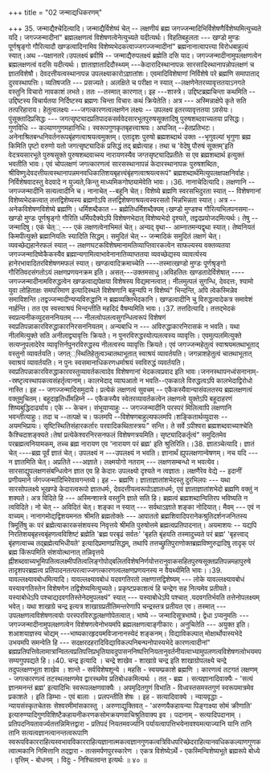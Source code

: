 +++
title = "02 जन्माद्यधिकरणम्"

+++
35. जन्माद्यैश्चेदित्यादि। जन्माद्यैर्विशेष्यं चेत् -- लक्षणीयं ब्रह्म जगज्जन्मादिभिर्विशेषणैर्विशेष्यमित्युच्यते यदि। जगज्जन्मादीनां" ब्रह्मलक्षणत्वं विशेषणत्वेनेत्युच्यते यदीत्यर्थः। विहतिबहुलता --- खण्डो मुण्डः पूर्णश्रृङ्गो गौरित्यादौ खण्डत्वादिनामिव विशेष्यभेदकत्वाज्जगज्जन्मादीनां" ब्रह्मनानात्वापत्त्या विरोधबाहुल्यं स्यात्।अथ --पक्षानतरे।उपलक्ष्यं ब्रवीषि -- जन्माद्यैरुपलक्ष्यं ब्रह्मेति दसि याद। जगज्जन्मादीनामुपलक्षणत्वेन ब्रह्मलक्षणत्वं वदसि यदीत्यर्थः। ज्ञाताज्ञातादिदौस्थ्यम् ---केदारादिस्थानापन्नः सारसादिस्थानापन्नोपलक्षणं च ज्ञातविशेषौ। देवदत्तीयत्वस्थानापन्न उपलक्ष्याकारोऽज्ञातांशः। एवमादिविशेषाणां निर्विशेषे परे ब्रह्मणि समापाताद् दुरवस्थापत्तिः। व्यतिषजति --- प्रसज्यते। अलक्षिते च परीक्षा न स्यात् --लक्षणेनेतरव्यावृत्ततयाऽनगते वस्तुनि विचारो नावकाशं लभते। ततः --तस्मात् कारणात्। इह ---शास्त्रे। उद्दिष्टब्रह्मचिन्ता कथमिति --उद्दिष्टस्य विचार्यतया निर्दिष्टस्य ब्रह्मणः चिन्ता विचारः कथं क्रियेतेति। अत्र --- अस्मिन्नाक्षेपे कृते सति तत्परिहाराय। हेतुत्वलक्ष्यः ---जगत्कारणत्वलक्षणेन लक्ष्यः -- उपलक्ष्य इतरव्यावृत्ततया ऽवसेयः। पुंसूक्तादिप्रसिद्धः --- जगत्सृष्ट्यादप्रतिपादकसर्ववेदसारभूतपुरुषसूक्तादिषु पुरुषशब्दवाच्यतया प्रसिद्धः। गुणविधिः -- कल्याणगुणमहानिधिः। स्वरूपगुणकृतबृहत्त्वाश्रयः। अघजित् --हेतप्रतिभटः। अनेनाश्रितबन्धनिवर्तनरूपबृंहणत्वाश्रयत्वमुक्तम्। एतादृशः पुरुषो ब्रह्मशब्दार्थ उक्तः --भृगुवल्यां भृगुणा ब्रह्म किमिति पृष्टो वरुणो यतो जगत्सृष्ट्यादिकं प्रसिद्धं तद् ब्रह्मेत्याह। तथा च 'वेदेषु पौरुषं सूक्तम्'इति वेदत्रयसारभूते पुरुषसूक्ते पुरुषशब्दवाच्स्य नारायणस्यैव जग्तसृष्ट्यादिप्रतीतेः स एव ब्रह्मशब्दार्थ इत्युक्तं भवतीति भावः। एवं चोपलक्षणं जगत्कारणत्वं सारसस्थानापन्नं केदारस्थानापन्नः पुरुषशब्दितः, श्रीविष्णुःदेवदत्तीयत्वस्थानापन्नमनवधिकातिशयबृहत्त्वंबृंहणत्वाश्रयत्वरूपं" ब्रह्मशब्दार्थमित्युपलक्षपक्षनिर्वाहः। निर्विशेषवादस्तु वेदवादे न युज्यते,किन्तु माध्यमिकगोष्ठ्यामेवेति भावः।।36. नानाचेदित्यादि। लक्षणानि --जगज्जन्मादीनि सत्यत्वादीनि च। नानाचेत् --बहूनि चेत्। विशेष्ये ब्रह्मणि स्वरसभिदुरता स्यात् -- विशेषणानां विशेष्यभेदकत्वात् तत्तद्विशेष्यस्य ब्रह्मणोऽपि तत्तद्विशेषणाश्रयत्वस्वरसतो भिन्नभिन्नता स्यात्। अत्र -- अनेकविशेषणविशेष्ये ब्रह्मणि। धर्मिशब्दैकात -- ब्रह्मेतिधर्मिशब्दैक्यम्।खण्डो मुण्डश्च गौरित्यभिलपनसमा-- खण्डो मुण्डः पूर्णश्रृङ्गो गौरिति धर्मिपदैक्येऽपि विशेषणभेदात् विशेष्यभेदो दृश्यते, तद्वदप्रयोजदमित्यर्थः। तेषु --जन्मादिषु। एकं चेत्् --- एकं लक्षणत्वेनाभिमतं चेत्। अन्यद् वृथा-- आम्नातमन्यद्वृथा स्यात्। तेष्वनियतं किमपीत्युक्ते ब्रह्मानियतिः स्यादिति सिद्धम्। समुदितं चेत् -- जन्मादिकं समुदितं लक्षणं चेत्।व्यवच्छेद्यहानेरफलं स्यात् -- लक्षणघटकविशेषमानामतिव्याप्तिवारकत्वेन साफल्यस्य वक्तव्यतया जगज्जन्मादिष्वेकैकस्यैव ब्रह्मान्यगामित्वाभावेनानातिव्याप्ततया व्यवच्छेद्यस्य व्यावर्त्यस्य हानेरभावादितरविशेषणमफलं स्यात्। खण्डत्वादिक्रमाच्चेति ----तस्मात्खण्डो मुण्डः पूर्णश्रृङ्गो गौरितिवदसंगतोऽयं लक्षणप्रणयनक्रम इति। असत्---उक्तमसाधु।अविहतितः खण्डतादेर्विशेषात् ---- जगज्जन्मादीनामविरुद्धत्वेन खण्डत्वाद्यपेक्षया विशेषस्य विद्यमानत्वात्। नीलमुत्पलं सुगन्धि, देवदत्तः, श्यामो युवा लोहिताक्षः समपरिमाण इत्यादिस्थले विशेषणानि बहून्यपि न विशेष्यं" भिन्दन्ति, अपि त्वेकस्मिन्नेव समाविशन्ति।तद्वज्जन्मादीन्यप्यविरुद्धानि न ब्रह्मव्यक्तिभेदकानि। खण्डत्वादीनि चु विरुद्धत्वादेकत्र समावेशं नार्हन्ति। तत एव स्वस्वाश्रयं भिन्दन्तीति महदिदं वैषम्यमिति भावः।।37. तत्तदित्यादि। तत्तद्भेदकं स्वप्रत्यनीकव्युदसननियतम् --- नीलत्वोपलत्वसुगन्धित्वरूपं विशेषणं स्वप्रतिपन्नाकारविरुद्धाकारनिरसननियतम्। अन्यबाधि न --- अविरुद्धाकारनिरासकं न भवति। यथा नीलमित्युक्ते सति अनीलाद्व्यावृत्तिः क्रियते। न पुनरविरुद्धस्योत्पलत्वस्य व्यावृत्तिः। एवमुत्पलमित्युक्ते सत्यप्नुपलादेरेव व्यावृत्तिर्नपुनरविरुद्धस्य नीलत्वस्य व्यावृत्तिः क्रियते। एवं जगज्जन्महेतुत्वं स्वाश्रयमतथाभूताद् वस्तुनो व्यावर्तयति। जगत््स्थितिहेतुत्वञ्चातथाभूतात् स्वाश्रयं व्यावर्तयति। जगन्नाशहेतुत्वं चातथाभूतात् स्वाश्रयं व्यावर्तयति। न पुनः स्वसमानाधिकरणधर्माश्रयं स्वविरुद्धं व्यवर्तयति। स्वप्रतिपन्नाकारविरुद्धाकारवस्तुव्यावर्तकत्वादेव विशेषणानां भेदकत्वप्रवाद इति भावः।जननस्थापनध्वंसनानाम्--स्रष्टृत्वस्थापकत्वसंहर्तृत्वानाम्। कालभेदाद् व्याघआतो न भवति--एककाले विरुद्धत्वऽपि कालभेदाद्विरोधो नास्ति। इह -- जगज्जन्मादिसमुदाये। प्रत्येकं लक्षणत्वं सुवचम् -- एकैकस्यैवान्यासंवलतस्य ब्रह्मलक्षणत्वं वक्तुमुचितम्। बहूदाहृतिर्धीमहिम्ने -- एकैकस्यैव स्वेतरव्यावर्तकत्वेन लक्षणत्वे युक्तेऽपि बहूदाहरणं शिष्यबुद्धिदार्ढ्याय। एके -- केचन। संभूयाप्याहुः -- जगज्जन्मादीनि परस्परं मिलित्वापि लक्षणानि भवन्तीत्याहुः। तदा च --तत्पक्षे च। फलमपि --विशेषणबाहुल्यफलमपि।शङ्कितार्थव्युदासः -- अयमभिप्रायः। सृष्टिस्थितिसंहारकर्तारः परवादिकथितास्त्रयः" सन्ति। ते सर्वे ऽपीश्वरा ब्रह्मशब्दवाच्याश्चेति कैश्चिदाशङ्क्यते।तेषां प्रत्येकेश्वरनिरसनफलं विशेषणत्रयमिति। सृष्ट्यादिकर्तृत्वं" समुदितमेव परब्रह्मत्वनियामकम्, तच्च ब्रह्म नारायण एव 'नारायण परं ब्रह्म' इति श्रुतिरिति।।38. ज्ञातञ्चेत्यादि। ज्ञातं चेत् ----ब्रह्म पूर्वं ज्ञातं चेत्। उपलक्ष्यं न ---उपलक्ष्यं न भवति। ज्ञानार्थं ह्युपलक्षणान्वेषणम्। नच यदि ---न ज्ञातमिति चेत्। अप्रतिते ---अज्ञाते। लक्ष्मयोगो नतराम् --- लक्षणसम्बन्धो न भवत्येव। सारसाद्युपलक्षणसंबन्धित्वेन ज्ञात एव हि केदारः उपलक्ष्यो दृश्यते न त्वज्ञातः। लक्षणैरेव वेद्ये -- इदानीं प्रणीयमाने र्जगज्जन्मादिभिरेवावगन्तव्ये। इह -- ब्रह्मणि। ज्ञाताज्ञातांशभेदस्तु दुरभिलपः --- यथा सारसोपलक्ष्ये भूखण्डे केदारत्वरूपो ज्ञातधर्मः, देवदत्तीयत्वरूपोऽज्ञातधर्मः, एवं ज्ञाताज्ञातांशभेदो ब्रह्मणि वक्तुं न शक्यते। अत्र विदिते हि --- अस्मिन्शास्त्रे वस्तुनि ज्ञाते सति हि। ब्रह्मत्वं ब्रह्मशब्दान्वितिरप भविष्यति न त्वविदिते। नो चेत् -- अविदितं चेत्। शङ्का न स्यात् --- सर्वथाऽज्ञाते शङ्का नोदियात्। मैवम् --- एवं न वाच्यम्। नानागमोद्यद्विशयमनतः श्रीमति ब्रह्मतोक्तेः --- आपाततो ब्रह्मशिवादिपरानेकश्रुतिदर्शनजनितस्य त्रिमूर्तिषु कः परं ब्रह्मेत्याकारकसंशयस्य निवृत्तये श्रीमति पुरुषोत्तमे ब्रह्मत्वप्रतिपादनात्। अयमाशयः -- यद्यपि निरतिशयबृहत्त्वबृंहणत्वविशिष्टं ब्रह्मेति 'ब्रह्म परबृढं सर्वतः' 'बृहति बृंहयति तस्मादुच्यते परं ब्रह्म' 'बृहत्त्वाद् बृंहणत्वाच्च तद्ब्रह्मेत्यभिधीयते' इत्यादिप्रमाणप्रसिद्धम्, तथापि तत्तच्छ्रुतिपुराणोक्तब्रह्मविष्णुरुद्रादिषु तादृक् परं ब्रह्म किंरूपमिति संशयोत्थानात् तन्निवृत्तये ह्नीशब्दवाच्यभूमिपतित्वलक्ष्मीपतित्वलिङ्गोपोद्बलितविशेषनिर्णयोत्तरानुवाकसहितपुरुषसूक्तप्रतिपन्नमहापुरुषे तादृशपरब्रह्मत्व प्रतिपादनतत्परत्वाज्जगत्कारणत्वलक्षणप्रणयनस्य न वैयर्थ्यमिति भावः।।39. यावल्लक्ष्यावबोधमित्यादि। यावल्लक्ष्यावबोधं यदवगतिरतो लक्षणात्तद्विशेष्यम् --- लोके यावल्लक्ष्यावबोधं यस्यावगतिस्तेन विशेषणेन तद्विशेष्यमित्युच्यते। प्रकृष्टप्रकाशत्वं हि चन्द्रेण सह नित्यमेव प्रतीयते। यस्याबोधेऽपि पश्चाद्यदवगतिस्तेनेदमुपलक्ष्यं" स्यात् --- यस्याबोधेऽपि पश्चात् .यदवगतिर्भवति तत्तेनोपलक्ष्यम् भवेत्। यथा शाखाग्रे चन्द्र इत्यत्र शाखाग्रप्रतीतिमन्तरेणापि चन्द्रस्तत्र प्रतीयत एव। तस्मात् --- उपलक्षणत्वविशेषणत्वयोः परस्परविरुद्धलक्षणोपेतत्वात्। भाष्ये -- जन्मादिसूत्रभाष्ये। द्वेधा ऽप्यनुमतिः --- जगज्जन्मादीनामुपलक्षणत्वेन विशेषणत्वेनोभयमपि ब्रह्मलक्षणत्वाङ्गीकारः। अनुचितेति --- अयुक्त इति। शआशयाज्ञस्य चोद्यम् ---भाष्यकारहृदयमविजानानस्येदं शङ्कनम्। विद्याविकल्पात् मोक्षार्थोपास्यभेदे उभयमपि समन्वेति हि --- सदक्षरदहरादिविद्याविकल्पनिबन्घनोपास्यभेदे कारणत्वादीनां" ब्रह्मप्रतिपत्तिवेलामात्रान्वितत्वप्रतिपत्तिप्रभृतियावदुपासननिष्पत्तिनियतानुवर्तनीयत्वाभ्यामुपलणत्वविशेषणत्वोभयमप सम्यगुपपद्यते हि।।40. चन्द्र इत्यादि । चन्द्रे शाखेव - शाखाग्रे चन्द्र इति शाखाग्रोपलक्ष्ये चन्द्रे तदुपलक्षणभूता शाखेव । शान्ते - सर्वविशेषशून्ये । महसि - स्वयम्प्रकाशे ब्रह्मणि । कारणत्वं तटगतं लक्षणम् - जगत्कारणत्वं तटस्थलक्षणमेव द्वारस्थमेव प्रतिबोधकमित्यर्थः । तत् - ब्रह्म । सत्यज्ञानादिवाक्यैः - 'सत्यं ज्ञानमनन्तं ब्रह्म' इत्यादिभिः स्वरूपलक्षणवाक्यैः । अपमृदितगुणं विभाति - विध्वस्तसमस्तगुणं स्वरूपमात्रमेव प्रकाशते । इति डिम्भाः - एवं बालाः । प्रलपन्तीति शेषः । इह - सत्यादिवाक्ये । न्यायवृद्धाः - न्यायसंस्कृतचेतसः सेश्वरमीमांसकास्तु । अरुणाद्युक्तिवत् - 'अरुणयैकहायन्या पिङ्गाक्ष्या सोमं क्रीणाति' इत्यारुण्यादिगुणविशिष्टैकहायनीकरणकसोमक्रयणवाचिश्रुतिवाक्य इव । पदानाम् - सत्यादिपदानाम् । प्रतिपदनियतावर्ज्यतत्तन्निमित्तद्वारा - प्रतिपदं नियतमवर्ज्यानि पर्यायत्वापत्तिभयेनावश्यमत्याज्यानि यानि तानि तानि सत्यत्वज्ञानत्वानन्तत्वरूपाणि स्वरूपविकारराहित्यस्वभावविकारराहित्यज्ञानात्मकत्वज्ञानगुणकत्वत्रिविधपरिच्छेदराहित्यानवधिककल्याणगुणकत्वात्मकानि निमित्तानि तद्द्वारा - तत्समर्पणपुरस्कारेण । एकत्र विशेष्येऽर्थे - एकस्मिन्विशेष्यभूते ब्रह्मरूपे बोध्ये । वृत्तिम् - बोधनम् । विदुः - निश्चितवन्त इत्यर्थः ॥ ४० ॥